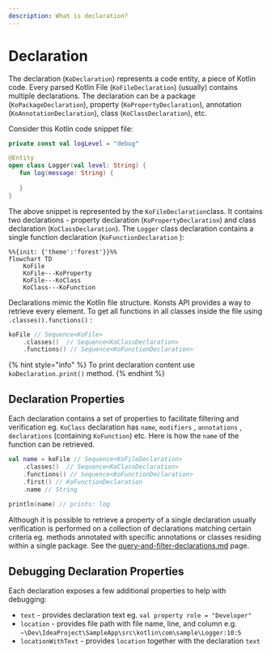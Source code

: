 ```yaml
---
description: What is declaration?
---
```


# Declaration

The declaration (`KoDeclaration`) represents a code entity, a piece of Kotlin code. Every parsed Kotlin File (`KoFileDeclaration`) (usually) contains multiple declarations. The declaration can be a package (`KoPackageDeclaration`), property (`KoPropertyDeclaration`), annotation (`KoAnnotationDeclaration`), class (`KoClassDeclaration`), etc.

Consider this Kotlin code snippet file:

```kotlin
private const val logLevel = "debug"

@Entity
open class Logger(val level: String) {
   fun log(message: String) {
   
   } 
}
```

The above snippet is represented by the `KoFileDeclaration`class. It contains two declarations - property declaration (`KoPropertyDeclaration`) and class declaration (`KoClassDeclaration`). The `Logger` class declaration contains a single function declaration (`KoFunctionDeclaration` ):

```mermaid
%%{init: {'theme':'forest'}}%%
flowchart TD
    KoFile
    KoFile---KoProperty
    KoFile---KoClass
    KoClass---KoFunction
```

Declarations mimic the Kotlin file structure. Konsts API provides a way to retrieve every element. To get all functions in all classes inside the file using `.classes().functions()` :

```kotlin
koFile // Sequence<KoFile>
    .classes()  // Sequence<KoClassDeclaration>
    .functions() // Sequence<KoFunctionDeclaration>
```

{% hint style="info" %}
To print declaration content use `koDeclaration.print()` method.
{% endhint %}

## Declaration Properties

Each declaration contains a set of properties to facilitate filtering and verification eg. `KoClass` declaration has `name`,  `modifiers` , `annotations` , `declarations` (containing `KoFunction`) etc. Here is how the `name` of the function can be retrieved.

```kotlin
val name = koFile // Sequence<KoFileDeclaration>
    .classes()  // Sequence<KoClassDeclaration>
    .functions() // Sequence<KoFunctionDeclaration>
    .first() // KoFunctionDeclaration
    .name // String
    
println(name) // prints: log
```

Although it is possible to retrieve a property of a single declaration usually verification is performed on a collection of declarations matching certain criteria eg. methods annotated with specific annotations or classes residing within a single package. See the [query-and-filter-declarations.md](../writing-tests/query-and-filter-declarations.md "mention") page.

## Debugging Declaration Properties

Each declaration exposes a few additional properties to help with debugging:

* `text` - provides declaration text eg. `val property role = "Developer"`
* `location` - provides file path with file name, line, and column e.g. `~\Dev\IdeaProject\SampleApp\src\kotlin\com\sample\Logger:10:5`
* `locationWithText` - provides `location` together with the declaration `text`

